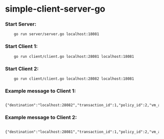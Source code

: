 # simple-client-server-go

### Start Server:
```
    go run server/server.go localhost:18081
```
### Start Client 1:
```
    go run client/client.go localhost:28081 localhost:18081
```
### Start Client 2:
```
    go run client/client.go localhost:28082 localhost:18081
```

### Example message to Client 1:
```
    {"destination":"localhost:28082","transaction_id":1,"policy_id":2,"vm_address":"123"}
```
### Example message to Client 2:
```
    {"destination":"localhost:28081","transaction_id":1,"policy_id":2,"vm_address":"123"}
```